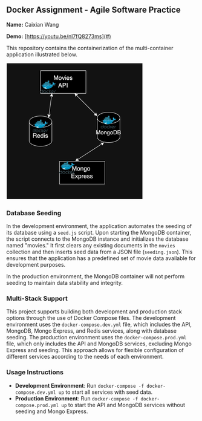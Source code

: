 ## Docker Assignment - Agile Software Practice

**Name:** Caixian Wang

**Demo:** [https://youtu.be/nl7fQ8273ms](#)

This repository contains the containerization of the multi-container application illustrated below.

![img](./imges/arch.png)

### Database Seeding

In the development environment, the application automates the seeding of its database using a `seed.js` script. Upon starting the MongoDB container, the script connects to the MongoDB instance and initializes the database named "movies." It first clears any existing documents in the `movies` collection and then inserts seed data from a JSON file (`seeding.json`). This ensures that the application has a predefined set of movie data available for development purposes.

In the production environment, the MongoDB container will not perform seeding to maintain data stability and integrity.

### Multi-Stack Support

This project supports building both development and production stack options through the use of Docker Compose files. The development environment uses the `docker-compose.dev.yml` file, which includes the API, MongoDB, Mongo Express, and Redis services, along with database seeding. The production environment uses the `docker-compose.prod.yml` file, which only includes the API and MongoDB services, excluding Mongo Express and seeding. This approach allows for flexible configuration of different services according to the needs of each environment.

### Usage Instructions

- **Development Environment**: Run `docker-compose -f docker-compose.dev.yml up` to start all services with seed data.
- **Production Environment**: Run `docker-compose -f docker-compose.prod.yml up` to start the API and MongoDB services without seeding and Mongo Express.
